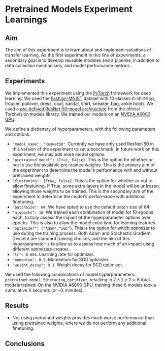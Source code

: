# Pretrained Models Experiment Learnings

## Aim
The aim of this experiment is to learn about and implement variations of transfer learning. As the first experiment in this line of experiments, a secondary goal is to develop reusable modules and a pipeline, in addition to data collection mechanisms, and model performance metrics.

## Experiments
We implemented this experiment using the [PyTorch](https://pytorch.org/) framework for deep learning. We used the [Fashion-MNIST](https://github.com/zalandoresearch/fashion-mnist) dataset with 10 classes (t-shirt/top, trouser, pullover, dress, coat, sandal, shirt, sneaker, bag, ankle boot). We used a [pre-defined ResNet-50 model architecture](https://pytorch.org/vision/main/models/generated/torchvision.models.resnet50.html) from the official Torchvision models library. We trained our models on an [NVIDIA A6000 GPU](https://www.nvidia.com/en-us/design-visualization/rtx-a6000/).

We define a dictionary of hyperparameters, with the following parameters and options:
- `"model_name": "ResNet50"`. Currently we have only used ResNet-50 in this version of the experiment to set a benchmark, in future work on this experiment, we may add more model options. 
- `"pretrained_model": {True, False}`. This is the option for whether or not to use the available pre-trained weights. This is the primary aim of the experiment to determine the model's performance with and without pretrained weights.
- `"finetuning": {True, False}`. This is the option for whether or not to allow finetuning. If True, some extra layers in the model will be unfrozen, allowing those weights to be trained. This is the secondary aim of the experiment to determine the model's performance with additional finetuning.
- `"batchSize": 64`. We have opted to use the default batch size of 64. 
- `"n_epochs": 10`. We trained each combination of model for 10 epochs each, to truly assess the impact of the hyperparameter options over epochs. This is also to allow the model extra time for learning features.
- `"optimizer": {"Adam","SGD"}`. This is the option for which optimizer to use during the training process. Both Adam and Stochastic Gradient Descent are standard training choices, and the aim of this hyperparameter is to allow us to assess how much of an impact uisng different optimizers creates. 
- `"lr": 0.001`. Learning rate for optimizer. 
- `"momentum": 0.9`. Momentum for SGD optimizer.
- `"weight_decay": 0.1`. Weight decay for SGD optimizer.

We used the following combinations of model hyperparameters: `pretrained_model`, `finetuning`, `optimizer`, resulting in $2\times 2\times 2 = 8$ total models trained. On the NVIDIA A6000 GPU, training these 8 models took a cumulative X seconds (or ~X minutes).

## Results 
- Not using pretrained weights provides much worse performance than using pretrained weights, where we do not perform any additional finetuning.

## Conclusions